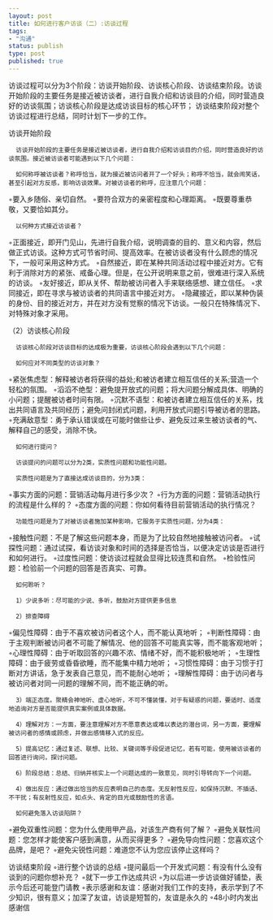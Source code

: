 ```yaml
--- 
layout: post
title: 如何进行客户访谈（二）:访谈过程
tags: 
- "沟通"
status: publish
type: post
published: true
---
```

访谈过程可以分为3个阶段：访谈开始阶段、访谈核心阶段、访谈结束阶段。访谈开始阶段的主要任务是接近被访谈者，进行自我介绍和访谈目的介绍，同时营造良好的访谈氛围；访谈核心阶段是达成访谈目标的核心环节； 访谈结束阶段对整个访谈过程进行总结，同时计划下一步的工作。

访谈开始阶段

      访谈开始阶段的主要任务是接近被访谈者，进行自我介绍和访谈目的介绍，同时营造良好的访谈氛围。接近被访谈者可能遇到以下几个问题：

      如何称呼被访谈者？称呼恰当，就为接近被访问者开了一个好头；称呼不恰当，就会闹笑话，甚至引起对方反感，影响访谈效果。对被访谈者的称呼，应注意几个问题：
◦要入乡随俗、亲切自然。
◦要符合双方的亲密程度和心理距离。
◦既要尊重恭敬，又要恰如其分。

      以何种方式接近访谈者？
◦正面接近，即开门见山，先进行自我介绍，说明调查的目的、意义和内容，然后做正式访谈。这种方式可节省时间、提高效率。在被访谈者没有什么顾虑的情况下，一般可采用这种方式。
◦自然接近，即在某种共同活动过程中接近对方。它有利于消除对方的紧张、戒备心理。但是，在公开说明来意之前，很难进行深入系统的访谈。
◦友好接近，即从关怀、帮助被访问者入手来联络感想、建立信任。
◦求同接近，即在寻求与被访谈者的共同语言中接近对方。
◦隐藏接近，即以某种伪装的身份、目的接近对方，并在对方没有觉察的情况下访谈。一般只在特殊情况下、对特殊对象才采用。

（2）访谈核心阶段

      访谈核心阶段对访谈目标的达成极为重要，访谈核心阶段会遇到以下几个问题：

      如何应对不同类型的访谈对象？
◦紧张焦虑型：解释被访者将获得的益处;和被访者建立相互信任的关系;营造一个轻松的氛围。
◦滔滔不绝型：避免提开放式的问题；将大问题分解成具体、明确的小问题；提醒被访者时间有限。
◦沉默不语型：和被访者建立相互信任的关系，找出共同语言及共同经历；避免问封闭式问题，利用开放式问题引导被访者的思路。
◦充满敌意型：勇于承认错误或在可能时做些让步、避免反过来生被访谈者的气、解释自己的感受，消除不快。

      如何进行提问？

      访谈提问的问题可以分为2类，实质性问题和功能性问题。

      实质性问题是为了直接达成访谈目的，分为3类：
◦事实方面的问题：营销活动每月进行多少次？
◦行为方面的问题：营销活动执行的流程是什么样的？
◦态度方面的问题：你如何看待目前营销活动的执行情况？

      功能性问题是为了对被访谈者施加某种影响，它服务于实质性问题，分为4类：
◦接触性问题：不是了解这些问题本身，而是为了比较自然地接触被访问者。
◦试探性问题：通过试探，看访谈对象和时间的选择是否恰当，以便决定访谈是否进行和如何进行。
◦过度性问题：使访谈过程就会显得比较连贯和自然。
◦检验性问题：检验前一个问题的回答是否真实、可靠。

      如何聆听？

      1）少说多听：尽可能的少说、多听，鼓励对方提供更多信息

      2）排查障碍
◦偏见性障碍：由于不喜欢被访问者这个人，而不能认真地听；
◦判断性障碍：由于主观判断被访问者不可能了解情况、他的回答不可能真实等，而不能客观地听；
◦心理性障碍：由于听取回答的兴趣不浓、情绪不好，而不能积极地听；
◦生理性障碍：由于疲劳或昏昏欲睡，而不能集中精力地听；
◦习惯性障碍：由于习惯于打断对方讲话，急于发表自己意见，而不能耐心地听；
◦理解性障碍：由于访问者与被访问者对同一问题的理解不同，而不能正确的听。

      3）端正态度。聚精会神地听、虚心地听，不可不懂装懂，对于有疑惑的问题，要适时、适度地追询对方是否能提供真实案例或具体数据。

      4）理解对方：一方面，要注意理解对方不愿意表达或难以表达的潜台词，另一方面，要理解被访问者的感情或顾虑，并做出感情移入式的反应。

      5）提高记忆：通过复述、联想、比较、关键词等手段促进记忆，若有可能，使用被访谈者的回答进行询问，探讨问题。

      6）阶段总结：总结、归纳并核实上一个问题达成的一致意见，同时引导转向下一个问题。

      4）做出反应：通过做出恰当的反应表明自己的态度。无反射性反应，如保持沉默、不插话、不干扰；有反射性反应，如点头、肯定的目光或鼓励性的言语。

      如何避免落入访谈陷阱？
◦避免双重性问题：您为什么使用甲产品，对该生产商有何了解？
◦避免关联性问题：您怎样才能使客户感到满意，从而买得更多？ 
◦避免导向性问题：您喜欢这个品牌，是吧？ 
◦避免尖锐性问题：难道您不认为您应该停止这样吗？

访谈结束阶段
◦进行整个访谈的总结
◦提问最后一个开发式问题：有没有什么没有谈到的问题你想补充？
◦就下一步工作达成共识
◦为以后进一步访谈做好铺垫，表示今后还可能登门请教
◦表示感谢和友谊：感谢对我们工作的支持，表示学到了不少知识，很有意义；加深了友谊，访谈是短暂的，友谊是永久的
◦48小时内发出感谢信

